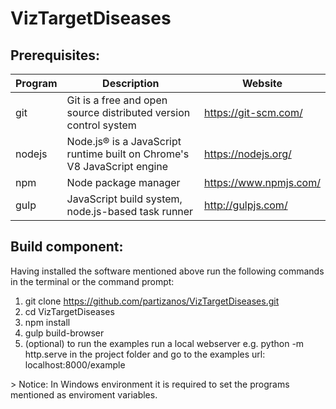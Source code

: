 





# VizTargetDiseases


## Prerequisites:

| Program | Description | Website |
| --- | --- | --- |
| git | Git is a free and open source distributed version control system | https://git-scm.com/  |
| nodejs | Node.js® is a JavaScript runtime built on Chrome's V8 JavaScript engine | https://nodejs.org/ |
| npm | Node package manager| https://www.npmjs.com/ |
| gulp | JavaScript build system, node.js-based task runner | http://gulpjs.com/ |

## Build component:

Having installed the software mentioned above run the following commands in the terminal or the command prompt:
</br>

1. git clone https://github.com/partizanos/VizTargetDiseases.git 
2. cd VizTargetDiseases
3. npm install
4. gulp build-browser
5. (optional) to run the examples run a local webserver e.g. python -m http.serve in the project folder and go to the examples url: localhost:8000/example 

<p <!--style="background-color=#ff6666"-->> Notice: In Windows environment it is required to set the programs mentioned as enviroment variables.</p>



